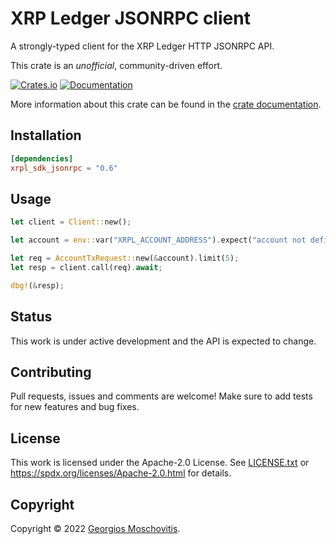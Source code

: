 # XRP Ledger JSONRPC client

A strongly-typed client for the XRP Ledger HTTP JSONRPC API.

This crate is an *unofficial*, community-driven effort.

[![Crates.io](https://img.shields.io/crates/v/xrpl_sdk_jsonrpc)](https://crates.io/crates/xrpl_sdk_jsonrpc)
[![Documentation](https://docs.rs/xrpl_sdk_jsonrpc/badge.svg)](https://docs.rs/xrpl_sdk_jsonrpc)

More information about this crate can be found in the [crate documentation][docs].

## Installation

```toml
[dependencies]
xrpl_sdk_jsonrpc = "0.6"
```

## Usage

```rust
let client = Client::new();

let account = env::var("XRPL_ACCOUNT_ADDRESS").expect("account not defined");

let req = AccountTxRequest::new(&account).limit(5);
let resp = client.call(req).await;

dbg!(&resp);
```

## Status

This work is under active development and the API is expected to change.

## Contributing

Pull requests, issues and comments are welcome! Make sure to add tests for new features and bug fixes.

## License

This work is licensed under the Apache-2.0 License. See [LICENSE.txt](LICENSE.txt) or <https://spdx.org/licenses/Apache-2.0.html> for details.

## Copyright

Copyright © 2022 [Georgios Moschovitis](https://gmosx.ninja).

[docs]: https://docs.rs/xrpl_sdk_jsonrpc